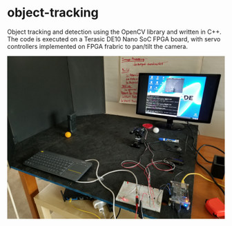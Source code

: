 # object-tracking
Object tracking and detection using the OpenCV library and written in C++.
The code is executed on a Terasic DE10 Nano SoC FPGA board, with servo controllers implemented on FPGA frabric to pan/tilt the camera. 

 
![alt text](https://github.com/ronaldynchan/object-tracking/blob/master/Testbench_Setup.jpg)
